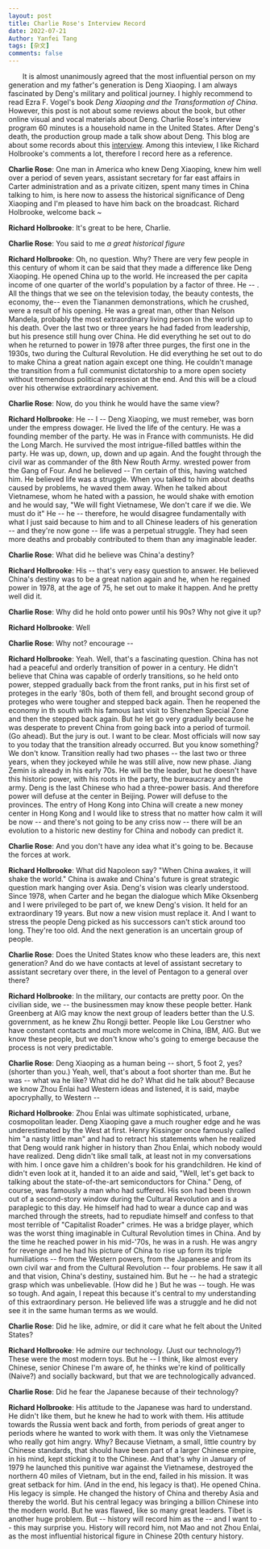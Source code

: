 ```yaml
---
layout: post
title: Charlie Rose's Interview Record
date: 2022-07-21
Author: Yanfei Tang
tags: [杂文]
comments: false
---
```


&emsp;&emsp;It is almost unanimously agreed that the most influential person on my generation and my father's generation is Deng Xiaoping. I am always fascinated by Deng's military and political journey. I highly  recommend  to read Ezra F. Vogel's book *Deng Xiaoping and the Transformation of China*. However, this post is not about some reviews about the book, but other online visual and vocal materials about Deng. Charlie Rose's interview program 60 minutes is a household name in the United States. After Deng's death, the production group made a talk show about Deng. This blog are about some records about this [interview](https://charlierose.com/videos/7351). Among this inteview, I like Richard Holbrooke's comments a lot, therefore I record here as a reference.

<!-- more -->

**Charlie Rose**: One man in America who knew Deng Xiaoping, knew him well over a period of seven years, assistant secretary for far east affairs in Carter administration and as a private citizen, spent many times in China talking to him, is here now to assess the historical significance of Deng Xiaoping and I'm pleased to have him back on the broadcast. Richard Holbrooke, welcome back ~

**Richard Holbrooke**: It's great to be here, Charlie.

**Charlie Rose**: You said to me *a great historical figure* 

**Richard Holbrooke**: Oh, no question. Why? There are very few people in this century of whom it can be said that they made a difference like Deng Xiaoping. He opened China up to the world. He increased the per capita income of one quarter of the world's population by a factor of three. He -- . All the things that we see on the television today, the beauty contests, the economy, the-- even the Tiananmen demonstrations, which he crushed, were a result of his opening. He was a great man, other than Nelson Mandela, probably the most extraordinary living person in the world up to his death. Over the last two or three years he had faded from leadership, but his presence still hung over China. He did everything he set out to do when he returned to power in 1978 after three purges, the first one in the 1930s, two during the Cultural Revolution.  He did everything he set out to do to make China a great nation again except one thing. He couldn't manage the transition from a full communist dictatorship to a more open society without tremendous political repression at the end. And this will be a cloud over his otherwise extraordinary achivement. 

**Charlie Rose**: Now, do you think he would have the same view?

**Richard Holbrooke**: He -- I -- Deng Xiaoping, we must remeber,  was born under the empress dowager. He lived the life of the century. He was a founding member of the party. He was in France with communists. He did the Long March. He survived the most intrigue-filled battles within the party. He was up, down, up, down and up again. And the fought through the civil war as commander of the 8th New Routh Army. wrested power from the Gang of Four. And he believed -- I'm certain of this, having watched him. He believed life was a struggle. When you talked to him about deaths caused by problems, he waved them away. When he talked about Vietnamese, whom he hated with a passion, he would shake with emotion and he would say, "We will fight Vietnamese, We don't care if we die. We must do it" He -- he -- therefore, he would disagree fundamentally with what I just said because to him and to all Chinese leaders of his generation -- and they're now gone -- life was a perpetual struggle. They had seen more deaths and probably contributed to them than any imaginable leader.  

**Charlie Rose**: What did he believe was China'a destiny? 

**Richard Holbrooke**: His -- that's very easy question to answer. He believed China's destiny was to be a great nation again and he, when he regained power in 1978, at the age of 75, he set out to make it happen. And he pretty well did it. 

**Charlie Rose**: Why did he hold onto power until his 90s? Why not give it up? 

**Richard Holbrooke**: Well

**Charlie Rose**:  Why not? encourage -- 

**Richard Holbrooke**: Yeah. Well, that's a fascinating question. China has not had a peaceful and orderly transition of power in a century. He didn't believe that China was capable of orderly transitions, so he held onto power, stepped gradually back from the front ranks, put in his first set of proteges in the early '80s, both of them fell, and brought second group of proteges who were tougher and stepped back again. Then he reopened the economy in th south with his famous last visit to Shenzhen Special Zone and then the stepped back again. But he let go very gradually because he was desperate to prevent China from going back into a period of turmoil. (Go ahead). But the jury is out. I want to be clear. Most officials will now say to you today that the transition already occurred. But you know something? We don't know. Transition really had two phases -- the last two or three years, when they jockeyed while he was still alive, now new phase. Jiang Zemin is already in his early 70s. He will be the leader, but he doesn't have this historic power, with his roots in the party, the bureaucracy and the army. Deng is the last Chinese who had a three-power basis. And therefore power will defuse at the center in Beijing. Power will defuse to the provinces. The entry of Hong Kong into China will create a new money center in Hong Kong and I would like to stress that no matter how calm it will be now -- and there's not going to be any criss now -- there will be an evolution to a historic new destiny for China and nobody can predict it. 

**Charlie Rose**: And you don't have any idea what it's going to be. Because the forces at work. 

**Richard Holbrooke**: What did Napoleon say? "When China awakes, it will shake the world." China is awake and China's future is great strategic question mark hanging over Asia. Deng's vision was clearly understood. Since 1978, when Carter and he began the dialogue which Mike Oksenberg and I were privileged to be part of, we knew Deng's vision. It held for an extraordinary 19 years. But now a new vision must replace it. And I want to stress the people Deng picked as his successors can't stick around too long. They're too old. And the next generation is an uncertain group of people. 

**Charlie Rose**: Does the United States know who these leaders are, this next generation? And do we have contacts at level of assistant secretary to assistant secretary over there, in the level of Pentagon to a general over there?

**Richard Holbrooke**: In the military, our contacts are pretty poor. On the civilian side, we -- the businessmen may know these people better. Hank Greenberg at AIG may know the next group of leaders better than the U.S. government, as he knew Zhu Rongji better. People like Lou Gerstner who have constant contacts and much more welcome in China, IBM, AIG. But we know these people, but we don't know who's going to emerge because the process is not very predictable. 

**Charlie Rose**: Deng Xiaoping as a human being -- short, 5 foot 2, yes? (shorter than you.) Yeah, well, that's about a foot shorter than me. But he was -- what wa he like? What did he do? What did he talk about? Because we know Zhou Enlai had Western ideas and listened, it is said, maybe apocryphally, to Western --

**Richard Holbrooke**: Zhou Enlai was ultimate sophisticated, urbane, cosmopolitan leader. Deng Xiaoping gave a much rougher edge and he was underestimated by the West at first. Henry Kissinger once famously called him "a nasty little man" and had to retract his statements when he realized that Deng would rank higher in history than Zhou Enlai, which nobody would have realized. Deng didn't like small talk, at least not in my conversations with him. I once gave him a children's book for his grandchildren. He kind of didn't even look at it, handed it to an aide and said, "Well, let's get back to talking about the state-of-the-art semiconductors for China." Deng, of course, was famously a man who had suffered. His son had been thrown out of a second-story window during the Cultural Revolution and is a paraplegic to this day. He himself had had to wear a dunce cap and was marched through the streets, had to repudiate himself and confess to that most terrible of "Capitalist Roader" crimes. He was a bridge player, which was the worst thing imaginable in Cultural Revolution times in China. And by the time he reached power in his mid-'70s, he was in a rush. He was angry for revenge and he had his picture of China to rise up form its triple humiliations -- from the Western powers, from the Japanese and from its own civil war and from the Cultural Revolution -- four problems. He saw it all and that vision, China's destiny, sustained him. But he -- he had a strategic grasp which was unbelievable. (How did he ) But he was --  tough. He was so tough. And again, I repeat this because it's central to my understanding of this extraordinary person. He believed life was a struggle and he did not see it in the same human terms as we would. 

**Charlie Rose**: Did he like, admire, or did it care what he felt about the United States? 

**Richard Holbrooke**: He admire our technology. (Just our technology?) These were the most modern toys. But he -- I think, like almost every Chinese, senior Chinese I'm aware of, he thinks we're kind of politically (Naive?) and socially backward, but that we are technologically advanced. 

**Charlie Rose**: Did he fear the Japanese because of their technology?

**Richard Holbrooke**: His attitude to the Japanese was hard to understand. He didn't like them, but he knew he had to work with them. His attitude towards the Russia went back and forth, from periods of great anger to periods where he wanted to work with them. It was only the Vietnamese who really got him angry. Why? Because Vietnam, a small, little country by Chinese standards, that should have been part of a larger Chinese empire, in his mind, kept sticking it to the Chinese. And that's why in January of 1979 he launched this punitive war against the Vietnamese, destroyed the northern 40 miles of Vietnam, but in the end, failed in his mission. It was great setback for him. (And in the end, his legacy is that). He opened China. His legacy is simple. He changed the history of China and thereby Asia and thereby the world. But his central legacy was bringing a billion Chinese into the modern world. But he was flawed, like so many great leaders. Tibet is another huge problem. But -- history will record him as the -- and I want to -- this may surprise you. History will record him, not Mao and not Zhou Enlai, as the most influential historical figure in Chinese 20th century history.  







